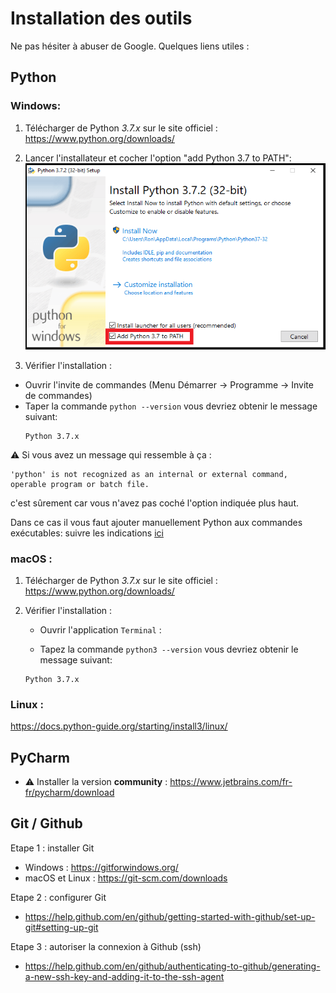 # Installation des outils

Ne pas hésiter à abuser de Google. Quelques liens utiles :

## Python

### Windows: 

1. Télécharger de Python *3.7.x* sur le site officiel : https://www.python.org/downloads/ 

2. Lancer l'installateur et cocher l'option "add Python 3.7 to PATH":
![alt text](/attachments/python_install_win.png "Python for Windows")

3. Vérifier l'installation :

* Ouvrir l'invite de commandes (Menu Démarrer -> Programme -> Invite de commandes)
* Taper la commande `python --version` vous devriez obtenir le message suivant: 
	``` 
	Python 3.7.x
	```

:warning: Si vous avez un message qui ressemble à ça :
```
'python' is not recognized as an internal or external command,
operable program or batch file.
```

c'est sûrement car vous n'avez pas coché l'option indiquée plus haut.

Dans ce cas il vous faut ajouter manuellement Python aux commandes exécutables: suivre les indications [ici](https://datatofish.com/add-python-to-windows-path/)

### macOS :

1. Télécharger de Python *3.7.x* sur le site officiel : https://www.python.org/downloads/ 

2. Vérifier l'installation :

    * Ouvrir l'application `Terminal` :

    * Tapez la commande `python3 --version` vous devriez obtenir le message suivant: 
	``` 
	Python 3.7.x
	```

### Linux :

https://docs.python-guide.org/starting/install3/linux/

## PyCharm
* :warning: Installer la version **community** : https://www.jetbrains.com/fr-fr/pycharm/download

## Git / Github
Etape 1 : installer Git 
* Windows : https://gitforwindows.org/
* macOS et Linux : https://git-scm.com/downloads

Etape 2 : configurer Git 
* https://help.github.com/en/github/getting-started-with-github/set-up-git#setting-up-git

Etape 3 : autoriser la connexion à Github (ssh)
* https://help.github.com/en/github/authenticating-to-github/generating-a-new-ssh-key-and-adding-it-to-the-ssh-agent

